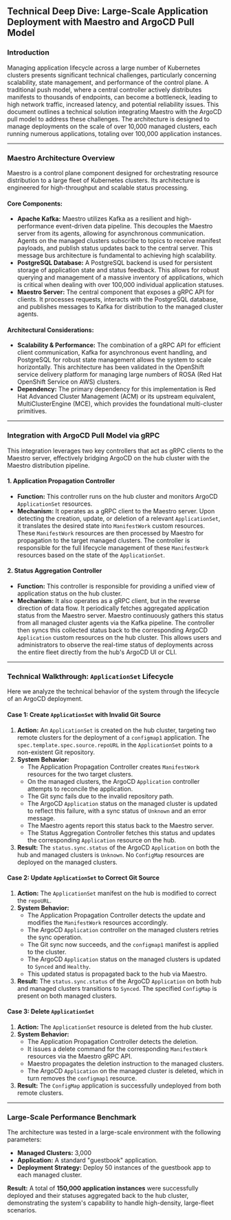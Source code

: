 ## Technical Deep Dive: Large-Scale Application Deployment with Maestro and ArgoCD Pull Model

### Introduction

Managing application lifecycle across a large number of Kubernetes clusters presents significant technical challenges, particularly concerning scalability, state management, and performance of the control plane. A traditional push model, where a central controller actively distributes manifests to thousands of endpoints, can become a bottleneck, leading to high network traffic, increased latency, and potential reliability issues. This document outlines a technical solution integrating Maestro with the ArgoCD pull model to address these challenges. The architecture is designed to manage deployments on the scale of over 10,000 managed clusters, each running numerous applications, totaling over 100,000 application instances.

---

### Maestro Architecture Overview

Maestro is a control plane component designed for orchestrating resource distribution to a large fleet of Kubernetes clusters. Its architecture is engineered for high-throughput and scalable status processing.

#### Core Components:

* **Apache Kafka:** Maestro utilizes Kafka as a resilient and high-performance event-driven data pipeline. This decouples the Maestro server from its agents, allowing for asynchronous communication. Agents on the managed clusters subscribe to topics to receive manifest payloads, and publish status updates back to the central server. This message bus architecture is fundamental to achieving high scalability.
* **PostgreSQL Database:** A PostgreSQL backend is used for persistent storage of application state and status feedback. This allows for robust querying and management of a massive inventory of applications, which is critical when dealing with over 100,000 individual application statuses.
* **Maestro Server:** The central component that exposes a gRPC API for clients. It processes requests, interacts with the PostgreSQL database, and publishes messages to Kafka for distribution to the managed cluster agents.

#### Architectural Considerations:

* **Scalability & Performance:** The combination of a gRPC API for efficient client communication, Kafka for asynchronous event handling, and PostgreSQL for robust state management allows the system to scale horizontally. This architecture has been validated in the OpenShift service delivery platform for managing large numbers of ROSA (Red Hat OpenShift Service on AWS) clusters.
* **Dependency:** The primary dependency for this implementation is Red Hat Advanced Cluster Management (ACM) or its upstream equivalent, MultiClusterEngine (MCE), which provides the foundational multi-cluster primitives.

---

### Integration with ArgoCD Pull Model via gRPC

This integration leverages two key controllers that act as gRPC clients to the Maestro server, effectively bridging ArgoCD on the hub cluster with the Maestro distribution pipeline.

#### 1. Application Propagation Controller

* **Function:** This controller runs on the hub cluster and monitors ArgoCD `ApplicationSet` resources.
* **Mechanism:** It operates as a gRPC client to the Maestro server. Upon detecting the creation, update, or deletion of a relevant `ApplicationSet`, it translates the desired state into `ManifestWork` custom resources. These `ManifestWork` resources are then processed by Maestro for propagation to the target managed clusters. The controller is responsible for the full lifecycle management of these `ManifestWork` resources based on the state of the `ApplicationSet`.

#### 2. Status Aggregation Controller

* **Function:** This controller is responsible for providing a unified view of application status on the hub cluster.
* **Mechanism:** It also operates as a gRPC client, but in the reverse direction of data flow. It periodically fetches aggregated application status from the Maestro server. Maestro continuously gathers this status from all managed cluster agents via the Kafka pipeline. The controller then syncs this collected status back to the corresponding ArgoCD `Application` custom resources on the hub cluster. This allows users and administrators to observe the real-time status of deployments across the entire fleet directly from the hub's ArgoCD UI or CLI.

---

### Technical Walkthrough: `ApplicationSet` Lifecycle

Here we analyze the technical behavior of the system through the lifecycle of an ArgoCD deployment.

#### Case 1: Create `ApplicationSet` with Invalid Git Source

1.  **Action:** An `ApplicationSet` is created on the hub cluster, targeting two remote clusters for the deployment of a `configmap1` application. The `spec.template.spec.source.repoURL` in the `ApplicationSet` points to a non-existent Git repository.
2.  **System Behavior:**
    * The Application Propagation Controller creates `ManifestWork` resources for the two target clusters.
    * On the managed clusters, the ArgoCD `Application` controller attempts to reconcile the application.
    * The Git sync fails due to the invalid repository path.
    * The ArgoCD `Application` status on the managed cluster is updated to reflect this failure, with a sync status of `Unknown` and an error message.
    * The Maestro agents report this status back to the Maestro server.
    * The Status Aggregation Controller fetches this status and updates the corresponding `Application` resource on the hub.
3.  **Result:** The `status.sync.status` of the ArgoCD `Application` on both the hub and managed clusters is `Unknown`. No `ConfigMap` resources are deployed on the managed clusters.

#### Case 2: Update `ApplicationSet` to Correct Git Source

1.  **Action:** The `ApplicationSet` manifest on the hub is modified to correct the `repoURL`.
2.  **System Behavior:**
    * The Application Propagation Controller detects the update and modifies the `ManifestWork` resources accordingly.
    * The ArgoCD `Application` controller on the managed clusters retries the sync operation.
    * The Git sync now succeeds, and the `configmap1` manifest is applied to the cluster.
    * The ArgoCD `Application` status on the managed clusters is updated to `Synced` and `Healthy`.
    * This updated status is propagated back to the hub via Maestro.
3.  **Result:** The `status.sync.status` of the ArgoCD `Application` on both hub and managed clusters transitions to `Synced`. The specified `ConfigMap` is present on both managed clusters.

#### Case 3: Delete `ApplicationSet`

1.  **Action:** The `ApplicationSet` resource is deleted from the hub cluster.
2.  **System Behavior:**
    * The Application Propagation Controller detects the deletion.
    * It issues a delete command for the corresponding `ManifestWork` resources via the Maestro gRPC API.
    * Maestro propagates the deletion instruction to the managed clusters.
    * The ArgoCD `Application` on the managed cluster is deleted, which in turn removes the `configmap1` resource.
3.  **Result:** The `ConfigMap` application is successfully undeployed from both remote clusters.

---

### Large-Scale Performance Benchmark

The architecture was tested in a large-scale environment with the following parameters:

* **Managed Clusters:** 3,000
* **Application:** A standard "guestbook" application.
* **Deployment Strategy:** Deploy 50 instances of the guestbook app to each managed cluster.

**Result:** A total of **150,000 application instances** were successfully deployed and their statuses aggregated back to the hub cluster, demonstrating the system's capability to handle high-density, large-fleet scenarios.
